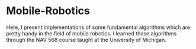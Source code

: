 # Mobile-Robotics
Here, I present implementations of some fundamental algorithms which are pretty handy in the field of mobile robotics. I learned these algorithms through the NAV 568 course taught at the University of Michigan.